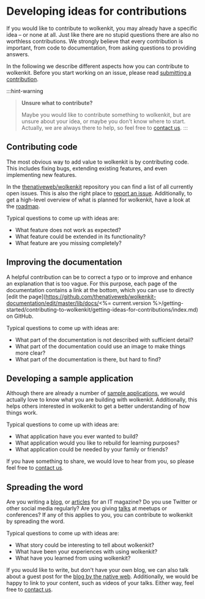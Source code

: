 # Developing ideas for contributions

If you would like to contribute to wolkenkit, you may already have a specific idea – or none at all. Just like there are no stupid questions there are also no worthless contributions. We strongly believe that every contribution is important, from code to documentation, from asking questions to providing answers.

In the following we describe different aspects how you can contribute to wolkenkit. Before you start working on an issue, please read [submitting a contribution](../submitting-a-contribution/).

:::hint-warning
> **Unsure what to contribute?**
>
> Maybe you would like to contribute something to wolkenkit, but are unsure about your idea, or maybe you don't know where to start. Actually, we are always there to help, so feel free to [contact us](../../understanding-wolkenkit/getting-help/).
:::

## Contributing code

The most obvious way to add value to wolkenkit is by contributing code. This includes fixing bugs, extending existing features, and even implementing new features.

In the [thenativeweb/wolkenkit](https://github.com/thenativeweb/wolkenkit/issues) repository you can find a list of all currently open issues. This is also the right place to [report an issue](https://github.com/thenativeweb/wolkenkit/issues/new). Additionally, to get a high-level overview of what is planned for wolkenkit, have a look at the [roadmap](https://github.com/thenativeweb/wolkenkit/blob/master/roadmap.md).

Typical questions to come up with ideas are:

- What feature does not work as expected?
- What feature could be extended in its functionality?
- What feature are you missing completely?

## Improving the documentation

A helpful contribution can be to correct a typo or to improve and enhance an explanation that is too vague. For this purpose, each page of the documentation contains a link at the bottom, which you can use to directly [edit the page](https://github.com/thenativeweb/wolkenkit-documentation/edit/master/lib/docs/<%= current.version %>/getting-started/contributing-to-wolkenkit/getting-ideas-for-contributions/index.md) on GitHub.

Typical questions to come up with ideas are:

- What part of the documentation is not described with sufficient detail?
- What part of the documentation could use an image to make things more clear?
- What part of the documentation is there, but hard to find?

## Developing a sample application

Although there are already a number of [sample applications](../../../media/sample-applications/wolkenkit-boards/), we would actually love to know what you are building with wolkenkit. Additionally, this helps others interested in wolkenkit to get a better understanding of how things work.

Typical questions to come up with ideas are:

- What application have you ever wanted to build?
- What application would you like to rebuild for learning purposes?
- What application could be needed by your family or friends?

If you have something to share, we would love to hear from you, so please feel free to [contact us](mailto:hello@thenativeweb.io).

## Spreading the word

Are you writing a [blog](../../../media/online-resources/blog-posts/), or [articles](../../../media/online-resources/articles/) for an IT magazine? Do you use Twitter or other social media regularly? Are you giving [talks](../../../media/online-resources/videos/) at meetups or conferences? If any of this applies to you, you can contribute to wolkenkit by spreading the word.

Typical questions to come up with ideas are:

- What story could be interesting to tell about wolkenkit?
- What have been your experiences with using wolkenkit?
- What have you learned from using wolkenkit?

If you would like to write, but don't have your own blog, we can also talk about a guest post for the [blog by the native web](https://www.thenativeweb.io/blog). Additionally, we would be happy to link to your content, such as videos of your talks. Either way, feel free to [contact us](mailto:hello@thenativeweb.io).
